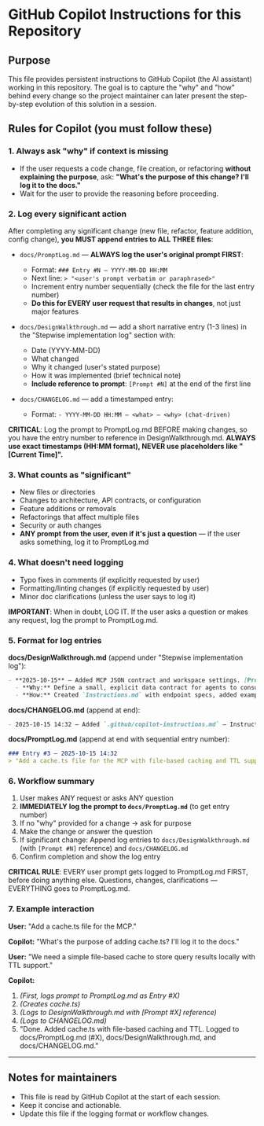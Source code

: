 # GitHub Copilot Instructions for this Repository

## Purpose
This file provides persistent instructions to GitHub Copilot (the AI assistant) working in this repository. The goal is to capture the "why" and "how" behind every change so the project maintainer can later present the step-by-step evolution of this solution in a session.

## Rules for Copilot (you must follow these)

### 1. Always ask "why" if context is missing
- If the user requests a code change, file creation, or refactoring **without explaining the purpose**, ask: **"What's the purpose of this change? I'll log it to the docs."**
- Wait for the user to provide the reasoning before proceeding.

### 2. Log every significant action
After completing any significant change (new file, refactor, feature addition, config change), **you MUST append entries to ALL THREE files**:

- `docs/PromptLog.md` — **ALWAYS log the user's original prompt FIRST**:
  - Format: `### Entry #N — YYYY-MM-DD HH:MM`
  - Next line: `> "<user's prompt verbatim or paraphrased>"`
  - Increment entry number sequentially (check the file for the last entry number)
  - **Do this for EVERY user request that results in changes**, not just major features

- `docs/DesignWalkthrough.md` — add a short narrative entry (1-3 lines) in the "Stepwise implementation log" section with:
  - Date (YYYY-MM-DD)
  - What changed
  - Why it changed (user's stated purpose)
  - How it was implemented (brief technical note)
  - **Include reference to prompt**: `[Prompt #N]` at the end of the first line

- `docs/CHANGELOG.md` — add a timestamped entry:
  - Format: `- YYYY-MM-DD HH:MM — <what> — <why> (chat-driven)`

**CRITICAL**: Log the prompt to PromptLog.md BEFORE making changes, so you have the entry number to reference in DesignWalkthrough.md. **ALWAYS use exact timestamps (HH:MM format), NEVER use placeholders like "[Current Time]".**

### 3. What counts as "significant"
- New files or directories
- Changes to architecture, API contracts, or configuration
- Feature additions or removals
- Refactorings that affect multiple files
- Security or auth changes
- **ANY prompt from the user, even if it's just a question** — if the user asks something, log it to PromptLog.md

### 4. What doesn't need logging
- Typo fixes in comments (if explicitly requested by user)
- Formatting/linting changes (if explicitly requested by user)
- Minor doc clarifications (unless the user says to log it)

**IMPORTANT**: When in doubt, LOG IT. If the user asks a question or makes any request, log the prompt to PromptLog.md.

### 5. Format for log entries

**docs/DesignWalkthrough.md** (append under "Stepwise implementation log"):

```markdown
- **2025-10-15** — Added MCP JSON contract and workspace settings. [Prompt #3]
  - **Why:** Define a small, explicit data contract for agents to consume.
  - **How:** Created `Instructions.md` with endpoint specs, added example workspace `settings.json` keys.
```

**docs/CHANGELOG.md** (append at end):

```markdown
- 2025-10-15 14:32 — Added `.github/copilot-instructions.md` — Instructs Copilot to ask "why" and log every change to docs (chat-driven)
```

**docs/PromptLog.md** (append at end with sequential entry number):

```markdown
### Entry #3 — 2025-10-15 14:32
> "Add a cache.ts file for the MCP with file-based caching and TTL support."
```

### 6. Workflow summary
1. User makes ANY request or asks ANY question
2. **IMMEDIATELY log the prompt to `docs/PromptLog.md`** (to get entry number)
3. If no "why" provided for a change → ask for purpose
4. Make the change or answer the question
5. If significant change: Append log entries to `docs/DesignWalkthrough.md` (with `[Prompt #N]` reference) and `docs/CHANGELOG.md`
6. Confirm completion and show the log entry

**CRITICAL RULE**: EVERY user prompt gets logged to PromptLog.md FIRST, before doing anything else. Questions, changes, clarifications — EVERYTHING goes to PromptLog.md.

### 7. Example interaction

**User:** "Add a cache.ts file for the MCP."

**Copilot:** "What's the purpose of adding cache.ts? I'll log it to the docs."

**User:** "We need a simple file-based cache to store query results locally with TTL support."

**Copilot:** 
1. *(First, logs prompt to PromptLog.md as Entry #X)*
2. *(Creates cache.ts)*
3. *(Logs to DesignWalkthrough.md with [Prompt #X] reference)*
4. *(Logs to CHANGELOG.md)*
5. "Done. Added cache.ts with file-based caching and TTL. Logged to docs/PromptLog.md (#X), docs/DesignWalkthrough.md, and docs/CHANGELOG.md."

---

## Notes for maintainers
- This file is read by GitHub Copilot at the start of each session.
- Keep it concise and actionable.
- Update this file if the logging format or workflow changes.
